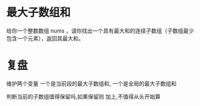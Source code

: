 # 最大子数组和

给你一个整数数组 nums ，请你找出一个具有最大和的连续子数组（子数组最少包含一个元素），返回其最大和。

# 复盘

维护两个变量 一个是当前段的最大子数组和, 一个是全局的最大子数组和

判断当前的子数组值得保留吗,如果保留则 加上,不值得从头开始算
